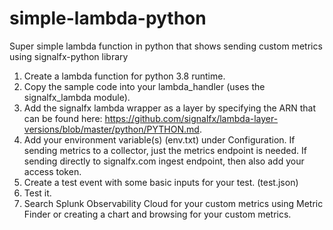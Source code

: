 # simple-lambda-python
Super simple lambda function in python that shows sending custom metrics using signalfx-python library

1. Create a lambda function for python 3.8 runtime.
2. Copy the sample code into your lambda_handler (uses the signalfx_lambda module).
4. Add the signalfx lambda wrapper as a layer by specifying the ARN that can be found here: https://github.com/signalfx/lambda-layer-versions/blob/master/python/PYTHON.md.
5. Add your environment variable(s) (env.txt) under Configuration. If sending metrics to a collector, just the metrics endpoint is needed. If sending directly to signalfx.com ingest endpoint, then also add your access token. 
6. Create a test event with some basic inputs for your test. (test.json)
7. Test it.
8. Search Splunk Observability Cloud for your custom metrics using Metric Finder or creating a chart and browsing for your custom metrics.
